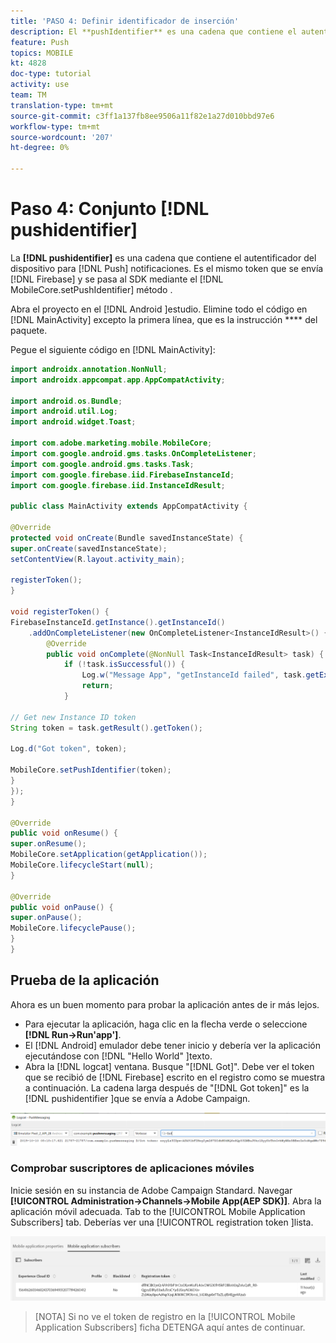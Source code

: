 ```yaml
---
title: 'PASO 4: Definir identificador de inserción'
description: El **pushIdentifier** es una cadena que contiene el autentificador del dispositivo para las notificaciones push. Este es el mismo token que envía Firebase y se pasa al SDK mediante el método MobileCore.setPushIdentifier.
feature: Push
topics: MOBILE
kt: 4828
doc-type: tutorial
activity: use
team: TM
translation-type: tm+mt
source-git-commit: c3ff1a137fb8ee9506a11f82e1a27d010bbd97e6
workflow-type: tm+mt
source-wordcount: '207'
ht-degree: 0%

---
```


# Paso 4: Conjunto [!DNL pushidentifier]

La **[!DNL pushidentifier]** es una cadena que contiene el autentificador del dispositivo para [!DNL Push] notificaciones. Es el mismo token que se envía [!DNL Firebase] y se pasa al SDK mediante el [!DNL MobileCore.setPushIdentifier] método .

Abra el proyecto en el [!DNL Android ]estudio. Elimine todo el código en [!DNL MainActivity] excepto la primera línea, que es la instrucción **** del paquete.

Pegue el siguiente código en [!DNL MainActivity]:

```java
import androidx.annotation.NonNull;
import androidx.appcompat.app.AppCompatActivity;

import android.os.Bundle;
import android.util.Log;
import android.widget.Toast;

import com.adobe.marketing.mobile.MobileCore;
import com.google.android.gms.tasks.OnCompleteListener;
import com.google.android.gms.tasks.Task;
import com.google.firebase.iid.FirebaseInstanceId;
import com.google.firebase.iid.InstanceIdResult;

public class MainActivity extends AppCompatActivity {

@Override
protected void onCreate(Bundle savedInstanceState) {
super.onCreate(savedInstanceState);
setContentView(R.layout.activity_main);

registerToken();
}

void registerToken() {
FirebaseInstanceId.getInstance().getInstanceId()
    .addOnCompleteListener(new OnCompleteListener<InstanceIdResult>() {
        @Override
        public void onComplete(@NonNull Task<InstanceIdResult> task) {
            if (!task.isSuccessful()) {
                Log.w("Message App", "getInstanceId failed", task.getException());
                return;
            }

// Get new Instance ID token
String token = task.getResult().getToken();

Log.d("Got token", token);

MobileCore.setPushIdentifier(token);
}
});
}

@Override
public void onResume() {
super.onResume();
MobileCore.setApplication(getApplication());
MobileCore.lifecycleStart(null);
}

@Override
public void onPause() {
super.onPause();
MobileCore.lifecyclePause();
}
}
```

## Prueba de la aplicación

Ahora es un buen momento para probar la aplicación antes de ir más lejos.

* Para ejecutar la aplicación, haga clic en la flecha verde o seleccione **[!DNL Run->Run'app']**.
* El [!DNL Android] emulador debe tener inicio y debería ver la aplicación ejecutándose con [!DNL "Hello World" ]texto.
* Abra la [!DNL logcat] ventana. Busque &quot;[!DNL Got]&quot;. Debe ver el token que se recibió de [!DNL Firebase] escrito en el registro como se muestra a continuación. La cadena larga después de &quot;[!DNL Got token]&quot; es la [!DNL pushidentifier ]que se envía a Adobe Campaign.

![logcat-token](assets/logcat-got-token.PNG)

### Comprobar suscriptores de aplicaciones móviles

Inicie sesión en su instancia de Adobe Campaign Standard.
Navegar **[!UICONTROL Administration->Channels->Mobile App(AEP SDK)]**. Abra la aplicación móvil adecuada. Tab to the [!UICONTROL Mobile Application Subscribers] tab. Deberías ver una [!UICONTROL registration token ]lista.

![mobile-application-subscribers](assets/mobile-application-subscribers.PNG)

>[NOTA]
>Si no ve el token de registro en la [!UICONTROL Mobile Application Subscribers] ficha DETENGA aquí antes de continuar.
